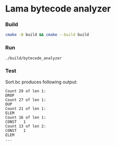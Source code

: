 # Lama bytecode analyzer

### Build
```sh
cmake -B build && cmake --build build
```
### Run
```sh
./build/bytecode_analyzer
```
### Test
Sort.bc produces following output:
```
Count 29 of len 1:
DROP
Count 27 of len 1:
DUP
Count 21 of len 1:
ELEM
Count 16 of len 1:
CONST	1
Count 13 of len 2:
CONST	1
ELEM
...
```